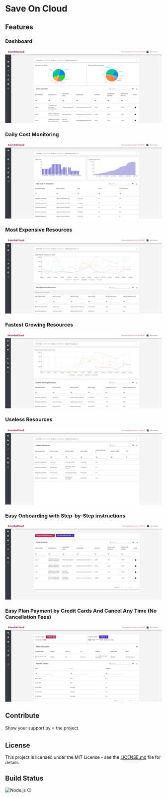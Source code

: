 # Save On Cloud

## Features

### Dashboard
![alt text](https://github.com/aramkoukia/save-on-cloud-webapp/blob/master/public/dashboard.png "Dashboard")

### Daily Cost Monitoring
![alt text](https://github.com/aramkoukia/save-on-cloud-webapp/blob/master/public/daily-cost-monitoring.png "Daily Monitoring")

### Most Expensive Resources
![alt text](https://github.com/aramkoukia/save-on-cloud-webapp/blob/master/public/most-expensive-resources.png "Most Expensive Resources")

### Fastest Growing Resources
![alt text](https://github.com/aramkoukia/save-on-cloud-webapp/blob/master/public/fastest-growing-resources.png "Fastest Growing Resources")

### Useless Resources
![alt text](https://github.com/aramkoukia/save-on-cloud-webapp/blob/master/public/useless-resources.png "Useless Resources")

### Easy Onboarding with Step-by-Step instructions
![alt text](https://github.com/aramkoukia/save-on-cloud-webapp/blob/master/public/easy-onboarding.png "Easy Onboarding with Step-by-Step instructions")

### Easy Plan Payment by Credit Cards And Cancel Any Time (No Cancellation Fees)
![alt text](https://github.com/aramkoukia/save-on-cloud-webapp/blob/master/public/cancel-anytime.png "Easy Plan Payment by Credit Cards And Cancel Any Time (No Cancellation Fees)")


## Contribute
Show your support by ⭐ the project.

## License

This project is licensed under the MIT License - see the [LICENSE.md](https://github.com/aramkoukia/save-on-cloud-webapp/blob/master/LICENSE) file for details.


## Build Status
![Node.js CI](https://github.com/aramkoukia/save-on-cloud-webapp/workflows/Node.js%20CI/badge.svg?branch=master)
